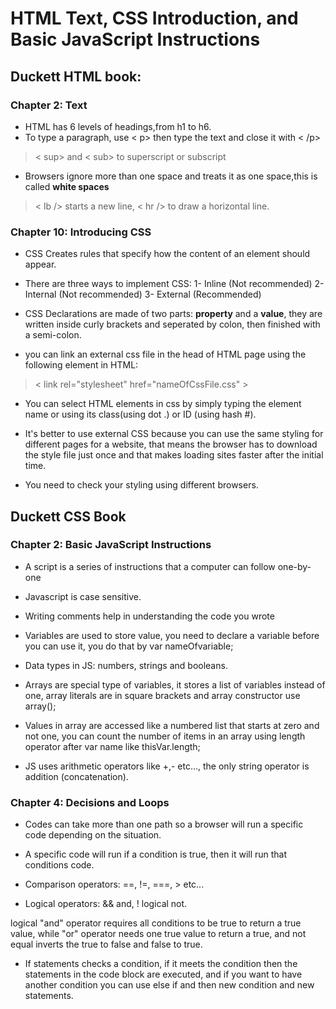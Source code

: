 # HTML Text, CSS Introduction, and Basic JavaScript Instructions

## Duckett HTML book:

### Chapter 2: Text

* HTML has 6 levels of headings,from h1 to h6.
* To type a paragraph, use < p> then type the text and close it with < /p>
> < sup> and < sub> to superscript or subscript
* Browsers ignore more than one space and treats it as one space,this is called **white spaces**

> < lb /> starts a new line, < hr /> to draw a horizontal line.

### Chapter 10: Introducing CSS

- CSS Creates rules that specify how the content of an element should appear.

- There are three ways to implement CSS:
1- Inline (Not recommended)
2- Internal (Not recommended)
3- External (Recommended)

* CSS Declarations are made of two parts: **property** and a **value**, they are written inside curly brackets and seperated by colon, then finished with a semi-colon.

* you can link an external css file in the head of HTML page using the following element in HTML:
> < link rel="stylesheet" href="nameOfCssFile.css" >

* You can select HTML elements in css by simply typing the element name or using its class(using dot .) or ID (using hash #).

* It's better to use external CSS because you can use the same styling for different pages for a website, that means the browser has to download the style file just once and that makes loading sites faster after the initial time.

* You need to check your styling using different browsers.

## Duckett CSS Book

### Chapter 2: Basic JavaScript Instructions

* A script is a series of instructions that a computer can follow one-by-one

* Javascript is case sensitive.

* Writing comments help in understanding the code you wrote

* Variables are used to store value, you need to declare a variable before you can use it, you do that by var nameOfvariable;

* Data types in JS: numbers, strings and booleans.

* Arrays are special type of variables, it stores a list of variables instead of one, array literals are in square brackets and array constructor use array();

* Values in array are accessed like a numbered list that starts at zero and not one, you can count the number of items in an array using length operator after var name like thisVar.length;

* JS uses arithmetic operators like +,- etc..., the only string operator is addition (concatenation).

### Chapter 4: Decisions and Loops

* Codes can take more than one path so a browser will run a specific code depending on the situation.

* A specific code will run if a condition is true, then it will run that conditions code.

* Comparison operators: ==, !=, ===, > etc...

* Logical operators: && and, ! logical not.

logical "and" operator requires all conditions to be true to return a true value, while "or" operator needs one true value to return a true, and not equal inverts the true to false and false to true.

* If statements checks a condition, if it meets the condition then the statements in the code block are executed, and if you want to have another condition you can use else if and then new condition and new statements.













